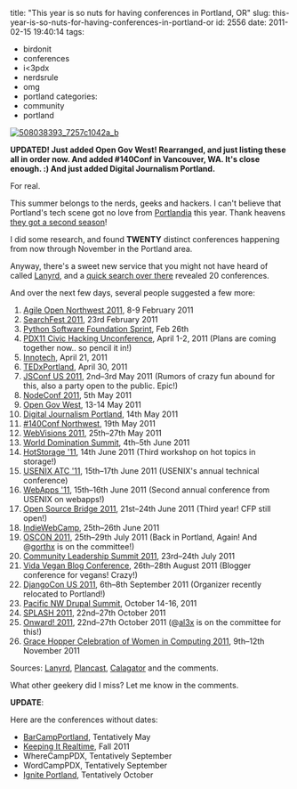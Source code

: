 title: "This year is so nuts for having conferences in Portland, OR"
slug: this-year-is-so-nuts-for-having-conferences-in-portland-or
id: 2556
date: 2011-02-15 19:40:14
tags: 
- birdonit
- conferences
- i&lt;3pdx
- nerdsrule
- omg
- portland
categories: 
- community
- portland

[![](http://www.chesnok.com/daily/wp-content/uploads/2011/02/508038393_7257c1042a_b-300x226.png "508038393_7257c1042a_b")](http://www.chesnok.com/daily/wp-content/uploads/2011/02/508038393_7257c1042a_b.png)

**UPDATED! Just added Open Gov West! Rearranged, and just listing these all in order now. And added #140Conf in Vancouver, WA. It's close enough. :) And just added Digital Journalism Portland.**

For real.

This summer belongs to the nerds, geeks and hackers. I can't believe that Portland's tech scene got no love from [Portlandia](http://www.youtube.com/watch?v=0XM3vWJmpfo) this year. Thank heavens [they got a second season](http://www.oregonlive.com/movies/index.ssf/2011/02/portlandia_renewed_for_second.html)!

I did some research, and found **TWENTY** distinct conferences happening from now through November in the Portland area.

Anyway, there's a sweet new service that you might not have heard of called [Lanyrd](http://lanyrd.com), and a [quick search over there](http://lanyrd.com/places/portland/) revealed 20 conferences. 

And over the next few days, several people suggested a few more: 

1.  [Agile Open Northwest 2011](http://www.agileopennorthwest.com/2011/index.php), 8-9 February 2011
2.  [SearchFest 2011](http://www.sempdx.org/sempdx-events/searchfest-2011/), 23rd February 2011
3.  [Python Software Foundation Sprint](http://pythonsprints.com/2011/02/15/portland-sprint-urban-airship/), Feb 26th
4.  [PDX11 Civic Hacking Unconference](http://www.pdx11.org), April 1-2, 2011 (Plans are coming together now.. so pencil it in!)
5.  [Innotech](http://www.innotechconference.com/pdx/), April 21, 2011
6.  [TEDxPortland](http://www.tedxportland.com/), April 30, 2011
7.  [JSConf US 2011](http://jsconf.us), 2nd–3rd May 2011 (Rumors of crazy fun abound for this, also a party open to the public. Epic!)
8.  [NodeConf 2011](http://nodeconf.com/), 5th May 2011
9.  [Open Gov West](http://www.opengovwest.org/), 13-14 May 2011
10.  [Digital Journalism Portland](http://journopdx.com/2011/03/24/announcing-digital-journalism-camp-2011-poll/), 14th May 2011
11.  [#140Conf Northwest](http://nw2011.140conf.com/call-for-speakers), 19th May 2011
12.  [WebVisions 2011](http://www.webvisionsevent.com/), 25th–27th May 2011
13.  [World Domination Summit](http://worlddominationsummit.com/), 4th–5th June 2011
14.  [HotStorage '11](http://www.usenix.org/events/hotstorage11/), 14th June 2011 (Third workshop on hot topics in storage!)
15.  [USENIX ATC '11](http://www.usenix.org/events/atc11/), 15th–17th June 2011 (USENIX's annual technical conference)
16.  [WebApps '11](http://www.usenix.org/events/webapps11/), 15th–16th June 2011 (Second annual conference from USENIX on webapps!)
17.  [Open Source Bridge 2011](http://opensourcebridge.org), 21st–24th June 2011 (Third year! CFP still open!)
18.  [IndieWebCamp](http://indiewebcamp.com/Main_Page), 25th–26th June 2011
19.  [OSCON 2011](http://www.oscon.com/oscon2011), 25th–29th July 2011 (Back in Portland, Again! And @[gorthx](http://twitter.com/gorthx) is on the committee!)
20.  [Community Leadership Summit 2011](http://www.communityleadershipsummit.com/), 23rd–24th July 2011
21.  [Vida Vegan Blog Conference](http://vidavegancon.com/), 26th–28th August 2011 (Blogger conference for vegans! Crazy!)
22.  [DjangoCon US 2011](http://www.djangoproject.com/weblog/2010/nov/22/djangocon-us-2011/),  6th–8th September 2011 (Organizer recently relocated to Portland!)
23.  [Pacific NW Drupal Summit](http://pnwdrupalsummit.org/), October 14-16, 2011
24.  [SPLASH 2011](http://splashcon.org/2011/), 22nd–27th October 2011
25.  [Onward! 2011](http://onward-conference.org/2011/), 22nd–27th October 2011 (@[al3x](http://twitter.com/al3x/status/35419828923801600) is on the committee for this!)
26.  [Grace Hopper Celebration of Women in Computing 2011](http://gracehopper.org/2011/), 9th–12th November 2011

Sources: [Lanyrd](http://lanyrd.com), [Plancast](http://plancast.com), [Calagator](http://calagator.org) and the comments.

What other geekery did I miss? Let me know in the comments.

**UPDATE**:  

Here are the conferences without dates:

*   [BarCampPortland](http://barcampportland.org/), Tentatively May
*   [Keeping It Realtime](http://krtconf.com/), Fall 2011
*   WhereCampPDX, Tentatively September
*   WordCampPDX, Tentatively September
*   [Ignite Portland](http://www.igniteportland.com/), Tentatively October
